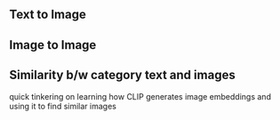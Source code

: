 ## Text to Image 
## Image to Image
## Similarity b/w category text and images 

quick tinkering on learning how CLIP generates image embeddings and using it to find similar images
